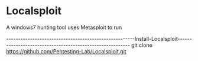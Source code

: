 # Localsploit
A windows7 hunting tool uses Metasploit to run



------------------------------------------------------Install-Localsploit----------------------------------------------------------
git clone https://github.com/Pentesting-Lab/Localsploit.git
